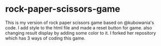 # rock-paper-scissors-game
This is my version of rock paper scissors game based on @kubowania's code. I add style to the html file and made a reset button for game. also changing result display by adding some color to it.
I  forked her repository which has 3 ways of coding this game.
